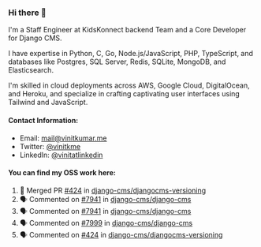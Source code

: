 ### Hi there 👋

I'm a Staff Engineer at KidsKonnect backend Team and a Core Developer for Django CMS.

I have expertise in Python, C, Go, Node.js/JavaScript, 
PHP, TypeScript, and databases like Postgres, SQL Server, Redis, 
SQLite, MongoDB, and Elasticsearch. 

I'm skilled in cloud deployments across AWS, Google Cloud, 
DigitalOcean, and Heroku, and specialize in crafting captivating 
user interfaces using Tailwind and JavaScript. 

#### Contact Information:

- Email: <a href="mailto:mail@vinitkumar.me">mail@vinitkumar.me</a>
- Twitter: [@vinitkme](https://twitter.com/vinitkme)
- LinkedIn: [@vinitatlinkedin](https://www.linkedin.com/in/vinitatlinkedin/)  

#### You can find my OSS work here:

<!--START_SECTION:activity-->
1. 🎉 Merged PR [#424](https://github.com/django-cms/djangocms-versioning/pull/424) in [django-cms/djangocms-versioning](https://github.com/django-cms/djangocms-versioning)
2. 🗣 Commented on [#7941](https://github.com/django-cms/django-cms/pull/7941#issuecomment-2381966934) in [django-cms/django-cms](https://github.com/django-cms/django-cms)
3. 🗣 Commented on [#7941](https://github.com/django-cms/django-cms/pull/7941#issuecomment-2381596329) in [django-cms/django-cms](https://github.com/django-cms/django-cms)
4. 🗣 Commented on [#7999](https://github.com/django-cms/django-cms/pull/7999#issuecomment-2381596077) in [django-cms/django-cms](https://github.com/django-cms/django-cms)
5. 🗣 Commented on [#424](https://github.com/django-cms/djangocms-versioning/pull/424#issuecomment-2381595848) in [django-cms/djangocms-versioning](https://github.com/django-cms/djangocms-versioning)
<!--END_SECTION:activity-->
